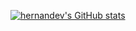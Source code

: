 [![hernandev's GitHub stats](https://github-readme-stats.vercel.app/api?username=hernandev)](https://github.com/anuraghazra/github-readme-stats)
